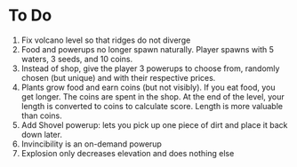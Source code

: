 # To Do
1. Fix volcano level so that ridges do not diverge
2. Food and powerups no longer spawn naturally. Player spawns with 5 waters, 3 seeds, and 10 coins.
3. Instead of shop, give the player 3 powerups to choose from, randomly chosen (but unique) and with their respective prices. 
4. Plants grow food and earn coins (but not visibly). If you eat food, you get longer. The coins are spent in the shop. At the end of the level, your length is converted to coins to calculate score. Length is more valuable than coins.
5. Add Shovel powerup: lets you pick up one piece of dirt and place it back down later.
6. Invincibility is an on-demand powerup
7. Explosion only decreases elevation and does nothing else